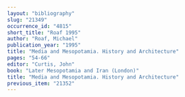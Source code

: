 ```yaml
---
layout: "bibliography"
slug: "21349"
occurrence_id: "4815"
short_title: "Roaf 1995"
author: "Roaf, Michael"
publication_year: "1995"
title: "Media and Mesopotamia. History and Architecture"
pages: "54-66"
editor: "Curtis, John"
book: "Later Mesopotamia and Iran (London)"
title: "Media and Mesopotamia. History and Architecture"
previous_item: "21352"
---
```

